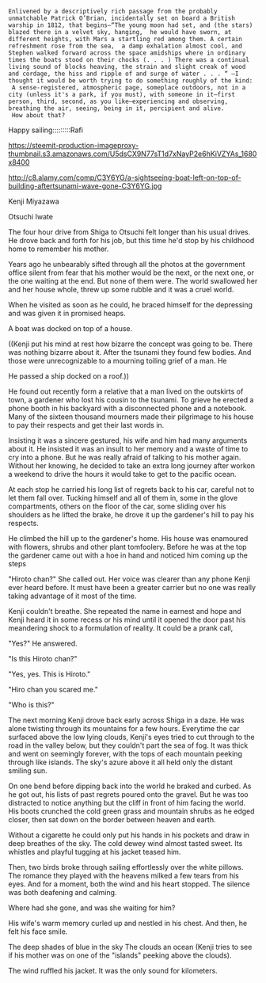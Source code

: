     Enlivened by a descriptively rich passage from the probably unmatchable Patrick O’Brian, incidentally set on board a British warship in 1812, that begins—“The young moon had set, and (the stars) blazed there in a velvet sky, hanging,  he would have sworn, at different heights, with Mars a startling red among them. A certain refreshment rose from the sea,  a damp exhalation almost cool, and Stephen walked forward across the space amidships where in ordinary times the boats stood on their chocks (. . . ) There was a continual living sound of blocks heaving, the strain and slight creak of wood and cordage, the hiss and ripple of and surge of water . . . “ —I thought it would be worth trying to do something roughly of the kind:
     A sense-registered, atmospheric page, someplace outdoors, not in a city (unless it's a park, if you must), with someone in it—first person, third, second, as you like—experiencing and observing, breathing the air, seeing, being in it, percipient and alive.
     How about that?

Happy sailing:::::::::Rafi


https://steemit-production-imageproxy-thumbnail.s3.amazonaws.com/U5dsCX9N77sT1d7xNayP2e6hKiVZYAs_1680x8400

http://c8.alamy.com/comp/C3Y6YG/a-sightseeing-boat-left-on-top-of-building-aftertsunami-wave-gone-C3Y6YG.jpg


Kenji Miyazawa



Otsuchi Iwate


















The four hour drive from Shiga to Otsuchi felt longer than his usual drives. 
He drove back and forth for his job, but this time he'd stop by his childhood home to remember his mother. 

Years ago he unbearably sifted through all the photos at the government office silent from fear that his mother would be the next, or the next one, or the one waiting at the end. But none of them were. The world swallowed her and her house whole, threw up some rubble and it was a cruel world.

When he visited as soon as he could, he braced himself for the depressing and was given it in promised heaps.

A boat was docked on top of a house.

((Kenji put his mind at rest how bizarre the concept was going to be. There was nothing bizarre about it. After the tsunami they found few bodies. And those were unrecognizable to a mourning toiling grief of a man. He 

He passed a ship docked on a roof.))






He found out recently form a relative that a man lived on the outskirts of town, a gardener who lost his cousin to the tsunami. To grieve he erected a phone booth in his backyard with a disconnected phone and a notebook. Many of the sixteen thousand mourners made their pilgrimage to his house to pay their respects and get their last words in.

Insisting it was a sincere gestured, his wife and him had many arguments about it. He insisted it was an insult to her memory and a waste of time to cry into a phone. But he was really afraid of talking to his mother again. Without her knowing, he decided to take an extra long journey after workon a weekend to drive the hours it would take to get to the pacific ocean.

At each stop he carried his long list of regrets back to his car, careful not to let them fall over. Tucking himself and all of them in, some in the glove compartments, others on the floor of the car, some sliding over his shoulders as he lifted the brake, he drove it up the gardener's hill to pay his respects.

He climbed the hill up to the gardener's home. His house was enamoured with flowers, shrubs and other plant tomfoolery. Before he was at the top the gardener came out with a hoe in hand and noticed him coming up the steps





"Hiroto chan?" She called out. Her voice was clearer than any phone Kenji ever heard before. It must have been a greater carrier but no one was really taking advantage of it most of the time.

Kenji couldn't breathe. She repeated the name in earnest and hope and Kenji heard it in some recess or his mind until it opened the door past his meandering shock to a formulation of reality. It could be a prank call, 

"Yes?" He answered.

"Is this Hiroto chan?"

"Yes, yes. This is Hiroto."

"Hiro chan you scared me."

"Who is this?"
























The next morning Kenji drove back early across Shiga in a daze. He was alone twisting through its mountains for a few hours. Everytime the car surfaced above the low lying clouds, Kenji's eyes tried to cut through to the road in the valley below, but they couldn't part the sea of fog. It was thick and went on seemingly forever, with the tops of each mountain peeking through like islands. The sky's azure above it all held only the distant smiling sun.

On one bend before dipping back into the world he braked and curbed. As he got out, his lists of past regrets poured onto the gravel. But he was too distracted to notice anything but the cliff in front of him facing the world. His boots crunched the cold green grass and mountain shrubs as he edged closer, then sat down on the border between heaven and earth.

Without a cigarette he could only put his hands in his pockets and draw in deep breathes of the sky. The cold dewey wind almost tasted sweet. Its whistles and playful tugging at his jacket teased him.

Then, two birds broke through sailing effortlessly over the white pillows. The romance they played with the heavens milked a few tears from his eyes. And for a moment, both the wind and his heart stopped. The silence was both deafening and calming.

Where had she gone, and was she waiting for him?

His wife's warm memory curled up and nestled in his chest. And then, he felt his face smile.

















The deep shades of blue in the sky
The clouds an ocean (Kenji tries to see if his mother was on one of the "islands" peeking above the clouds).







The wind ruffled his jacket. It was the only sound for kilometers.

